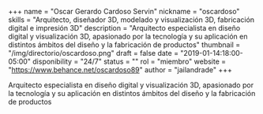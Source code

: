 +++
name = "Oscar Gerardo Cardoso Servin"
nickname = "oscardoso"
skills = "Arquitecto, diseñador 3D, modelado y visualización 3D, fabricación digital e impresión 3D"
description = "Arquitecto especialista en diseño digital y visualización 3D, apasionado por la tecnología y su aplicación en distintos ámbitos del diseño y la fabricación de productos"
thumbnail = "/img/directorio/oscardoso.png"
draft = false
date = "2019-01-14:18:00-05:00"
disponibility = "24/7"
status = ""
rol = "miembro"
website = "https://www.behance.net/oscardoso89"
author = "jailandrade"
+++

Arquitecto especialista en diseño digital y visualización 3D, apasionado por la tecnología y su aplicación en distintos ámbitos del diseño y la fabricación de productos

